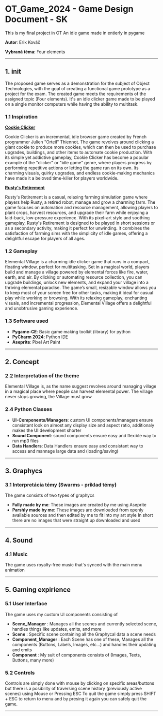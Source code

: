 # **OT_Game_2024 - Game Design Document - SK**

This is my final project in OT
An idle game made in entierly in pygame

**Autor**: Erik Kováč

**Vybraná téma**: Four elements

---
## **1. __init__**
The proposed game serves as a demonstration for the subject of Object Technologies, with the goal of creating a functional game prototype as a project for the exam. The created game meets the requirements of the assigned topic (Four elements).
It's an idle clicker game made to be played on a single monitor computers while having the ability to multitask.

### **1.1 Inspiration**
<ins>**Cookie Clicker**</ins>

Cookie Clicker is an incremental, idle browser game created by French programmer Julien "Orteil" Thiennot. The game revolves around clicking a giant cookie to produce more cookies, which can then be used to purchase upgrades, buildings, and other items to automate cookie production. With its simple yet addictive gameplay, Cookie Clicker has become a popular example of the "clicker" or "idle game" genre, where players progress by performing repetitive actions or letting the game run on its own. Its charming visuals, quirky upgrades, and endless cookie-making mechanics have made it a beloved time-killer for players worldwide.

<ins>**Rusty's Retirement**</ins>

Rusty's Retirement is a casual, relaxing farming simulation game where players help Rusty, a retired robot, manage and grow a charming farm. The game focuses on automation and resource management, allowing players to plant crops, harvest resources, and upgrade their farm while enjoying a laid-back, low-pressure experience. With its pixel-art style and soothing gameplay, Rusty's Retirement is designed to be played in short sessions or as a secondary activity, making it perfect for unwinding. It combines the satisfaction of farming sims with the simplicity of idle games, offering a delightful escape for players of all ages.

### **1.2 Gameplay**
Elemental Village is a charming idle clicker game that runs in a compact, floating window, perfect for multitasking. Set in a magical world, players build and manage a village powered by elemental forces like fire, water, earth, and air. By clicking or automating resource collection, you can upgrade buildings, unlock new elements, and expand your village into a thriving elemental paradise. The game’s small, resizable window allows you to keep most of your screen free for other tasks, making it ideal for casual play while working or browsing. With its relaxing gameplay, enchanting visuals, and incremental progression, Elemental Village offers a delightful and unobtrusive gaming experience.

### **1.3 Software used**
- **Pygame-CE**: Basic game making toolkit (library) for python
- **PyCharm 2024**: Python IDE
- **Aseprite**: Pixel Art Paint

---
## **2. Concept**

### **2.2 Interpretation of the theme**
Elemental Village is, as the name suggest revolves around managing village in a magical place where people can harvest elemental power.
The village never stops growing, the Village must grow

### **2.4 Python Classes**
- **UI-Components/Managers**: custom UI components/managers ensure consistant look on almost any display size and aspect ratio, additionaly makes the UI development shorter
- **Sound Component**: sound components ensure easy and flexible way to run mp3 files
- **Data Handlers**: Data Handlers ensure easy and consistant way to access and mannage large data and (loading/saving)

---
## **3. Graphycs**

### **3.1 Interpretácia témy (Swarms - príklad témy)**
The game consists of two types of graphycs
- **Fully made by me**: These images are created by me using Aseprite
- **Parshly made by me**: These images are downloaded from openly available sources and then edited by me to fit into my art style
In short there are no images that were straight up downloaded and used

---
## **4. Sound**

### **4.1 Music**
The game uses royalty-free music that's synced with the main menu animation

---
## **5. Gaming expirience**

### **5.1 User Interface**
The game uses my custom UI components consisting of

- **Scene_Manager** : Manages all the scenes and currently selected scene, handles things like updates, emits, and more
- **Scene** : Specific scene containing all the Graphycal data a scene needs
- **Component_Manager** : Each Scene has one of these, Manages all the components (Buttons, Labels, Images, etc...) and handles their updating and emits
- **Component** : My suit of components consists of (Images, Texts, Buttons, many more)

### **5.2 Controls**
Controls are simply done with mouse by clicking on specific areas/buttons
but there is a posibility of traversing scene history (previously active scenes) using Mouse or Pressing ESC
To quit the game simply press SHIFT + ESC to return to menu and by presing it again you can safely quit the game.

---
